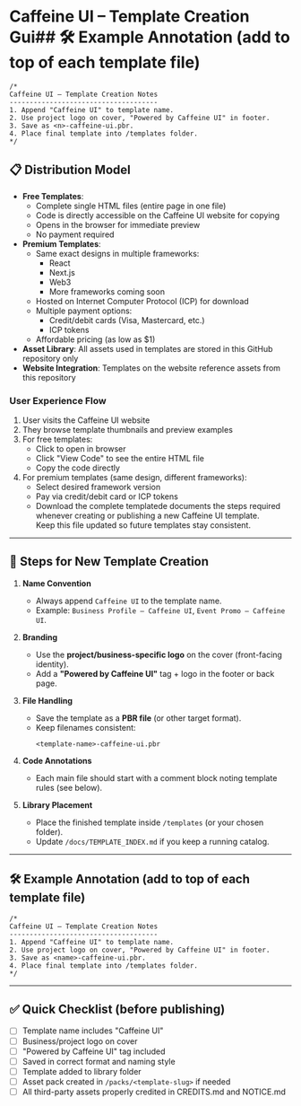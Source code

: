 # Caffeine UI – Template Creation Gui## 🛠 Example Annotation (add to top of each template file)

```tsx
/* 
Caffeine UI – Template Creation Notes
-------------------------------------
1. Append "Caffeine UI" to template name.
2. Use project logo on cover, "Powered by Caffeine UI" in footer.
3. Save as <n>-caffeine-ui.pbr.
4. Place final template into /templates folder.
*/
```

## 📋 Distribution Model

- **Free Templates**: 
  - Complete single HTML files (entire page in one file)
  - Code is directly accessible on the Caffeine UI website for copying
  - Opens in the browser for immediate preview
  - No payment required
- **Premium Templates**: 
  - Same exact designs in multiple frameworks:
    - React
    - Next.js
    - Web3
    - More frameworks coming soon
  - Hosted on Internet Computer Protocol (ICP) for download
  - Multiple payment options:
    - Credit/debit cards (Visa, Mastercard, etc.)
    - ICP tokens
  - Affordable pricing (as low as $1)
- **Asset Library**: All assets used in templates are stored in this GitHub repository only
- **Website Integration**: Templates on the website reference assets from this repository

### User Experience Flow

1. User visits the Caffeine UI website
2. They browse template thumbnails and preview examples
3. For free templates:
   - Click to open in browser
   - Click "View Code" to see the entire HTML file
   - Copy the code directly
4. For premium templates (same design, different frameworks):
   - Select desired framework version
   - Pay via credit/debit card or ICP tokens
   - Download the complete templatede documents the steps required whenever creating or publishing a new Caffeine UI template.  
Keep this file updated so future templates stay consistent.

---

## 🚀 Steps for New Template Creation

1. **Name Convention**

   - Always append `Caffeine UI` to the template name.
   - Example: `Business Profile – Caffeine UI`, `Event Promo – Caffeine UI`.

2. **Branding**

   - Use the **project/business-specific logo** on the cover (front-facing identity).
   - Add a **"Powered by Caffeine UI"** tag + logo in the footer or back page.

3. **File Handling**

   - Save the template as a **PBR file** (or other target format).
   - Keep filenames consistent:
     ```
     <template-name>-caffeine-ui.pbr
     ```

4. **Code Annotations**

   - Each main file should start with a comment block noting template rules (see below).

5. **Library Placement**
   - Place the finished template inside `/templates` (or your chosen folder).
   - Update `/docs/TEMPLATE_INDEX.md` if you keep a running catalog.

---

## 🛠 Example Annotation (add to top of each template file)

```tsx
/* 
Caffeine UI – Template Creation Notes
-------------------------------------
1. Append "Caffeine UI" to template name.
2. Use project logo on cover, "Powered by Caffeine UI" in footer.
3. Save as <name>-caffeine-ui.pbr.
4. Place final template into /templates folder.
*/
```

---

## ✅ Quick Checklist (before publishing)

- [ ] Template name includes "Caffeine UI"
- [ ] Business/project logo on cover
- [ ] "Powered by Caffeine UI" tag included
- [ ] Saved in correct format and naming style
- [ ] Template added to library folder
- [ ] Asset pack created in `/packs/<template-slug>` if needed
- [ ] All third-party assets properly credited in CREDITS.md and NOTICE.md
